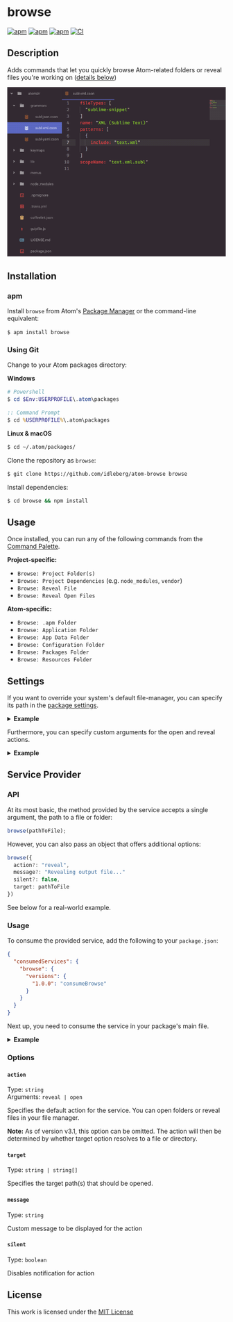 # browse

[![apm](https://flat.badgen.net/apm/license/browse)](https://atom.io/packages/browse)
[![apm](https://flat.badgen.net/apm/v/browse)](https://atom.io/packages/browse)
[![apm](https://flat.badgen.net/apm/dl/browse)](https://atom.io/packages/browse)
[![CI](https://img.shields.io/github/workflow/status/idleberg/atom-browse/CI?style=flat-square)](https://github.com/idleberg/atom-browse/actions)

## Description

Adds commands that let you quickly browse Atom-related folders or reveal files you're working on ([details below](#usage))

![Screenshot](https://raw.githubusercontent.com/idleberg/atom-browse/master/screenshot.gif)

## Installation

### apm

Install `browse` from Atom's [Package Manager](http://flight-manual.atom.io/using-atom/sections/atom-packages/) or the command-line equivalent:

`$ apm install browse`

### Using Git

Change to your Atom packages directory:

**Windows**

```powershell
# Powershell
$ cd $Env:USERPROFILE\.atom\packages
```

```cmd
:: Command Prompt
$ cd %USERPROFILE%\.atom\packages
```

**Linux & macOS**

```bash
$ cd ~/.atom/packages/
```

Clone the repository as `browse`:

```bash
$ git clone https://github.com/idleberg/atom-browse browse
```

Install dependencies:

```bash
$ cd browse && npm install
```

## Usage

Once installed, you can run any of the following commands from the [Command Palette](https://atom.io/docs/latest/getting-started-atom-basics#command-palette).

**Project-specific:**

- `Browse: Project Folder(s)`
- `Browse: Project Dependencies` (e.g. `node_modules`, `vendor`)
- `Browse: Reveal File`
- `Browse: Reveal Open Files`

**Atom-specific:**

- `Browse: .apm Folder`
- `Browse: Application Folder`
- `Browse: App Data Folder`
- `Browse: Configuration Folder`
- `Browse: Packages Folder`
- `Browse: Resources Folder`

## Settings

If you want to override your system's default file-manager, you can specify its path in the [package settings](https://flight-manual.atom.io/using-atom/sections/atom-packages/#package-settings).

<details>
<summary><strong>Example</strong></summary>

```cson
browse:
  customFileManager:
    fullPath: "%PROGRAMFILES%\\Explorer++\\Explorer++.exe"
```

</details>

Furthermore, you can specify custom arguments for the open and reveal actions.

<details>
<summary><strong>Example</strong></summary>

```cson
browse:
  customFileManager:
    openArgs: ["-o", "%path%"]
    revealArgs: ["-r", "%path%"]
```

**Note:** The `%path%` placeholder can be omitted when it's the last argument

</details>

## Service Provider

### API

At its most basic, the method provided by the service accepts a single argument, the path to a file or folder:

```js
browse(pathToFile);
```

However, you can also pass an object that offers additional options:

```ts
browse({
  action?: "reveal",
  message?: "Revealing output file..."
  silent?: false,
  target: pathToFile
})
```

See below for a real-world example.

### Usage

To consume the provided service, add the following to your `package.json`:

```json
{
  "consumedServices": {
    "browse": {
      "versions": {
        "1.0.0": "consumeBrowse"
      }
    }
  }
}
```

Next up, you need to consume the service in your package's main file.

<details>
<summary><strong>Example</strong></summary>

```js
import { CompositeDisposable, Disposable } from "atom";

export default {
  // Assign service provider
  consumeBrowse(browse) {
    this.browse = browse;

    return new Disposable(() => {
      this.browse = null;
    });
  },

  // Example function that consumes the service
  async revealFile(pathToFile) {
    await this.browse(pathToFile);
  },

  // Optional: Assign command for your reveal function
  activate() {
    this.subscriptions = new CompositeDisposable();

    this.subscriptions.add(
      atom.commands.add("atom-workspace", {
        "my-package:reveal-file": async () =>
          await this.revealFile("/path/to/file"),
      })
    );
  },
};
```

</details>

### Options

#### `action`

Type: `string`  
Arguments: `reveal | open`

Specifies the default action for the service. You can open folders or reveal files in your file manager.

**Note:** As of version v3.1, this option can be omitted. The action will then be determined by whether target option resolves to a file or directory.

#### `target`

Type: `string | string[]`

Specifies the target path(s) that should be opened.

#### `message`

Type: `string`

Custom message to be displayed for the action

#### `silent`

Type: `boolean`

Disables notification for action

## License

This work is licensed under the [MIT License](LICENSE)
